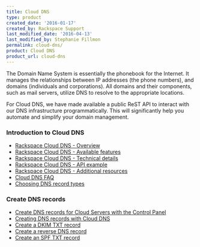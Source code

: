 ```yaml
---
title: Cloud DNS
type: product
created_date: '2016-01-17'
created_by: Rackspace Support
last_modified_date: '2016-04-13'
last_modified_by: Stephanie Fillmon
permalink: cloud-dns/
product: Cloud DNS
product_url: cloud-dns
---
```


The Domain Name System is essentially the phonebook for the Internet. It manages the relationships between IP addresses (the phone numbers), and domains (individuals and corporations). All domains and their components, such as mail servers, utilize DNS to resolve to the appropriate locations.

For Cloud DNS, we have made available a public ReST API to interact with our DNS infrastructure programmatically. This will significantly help you automate and simplify your domain management.

### Introduction to Cloud DNS

- [Rackspace Cloud DNS - Overview](/how-to/rackspace-cloud-dns-overview)
- [Rackspace Cloud DNS - Available features](/how-to/rackspace-cloud-dns-available-features)
- [Rackspace Cloud DNS - Technical details](/how-to/rackspace-cloud-dns-technical-details)
- [Rackspace Cloud DNS - API example](/how-to/rackspace-cloud-dns-api-example)
- [Rackspace Cloud DNS - Additional resources](/how-to/rackspace-cloud-dns-additional-resources)
- [Cloud DNS FAQ](/how-to/cloud-dns-faq)
- [Choosing DNS record types](/how-to/choosing-dns-record-types)

### Create DNS records

- [Create DNS records for Cloud Servers with the Control Panel](/how-to/create-dns-records-for-cloud-servers-with-the-control-panel)
- [Creating DNS records with Cloud DNS](/how-to/creating-dns-records-with-cloud-dns)
- [Create a DKIM TXT record](/how-to/create-a-dkim-txt-record)
- [Create a reverse DNS record](/how-to/create-a-reverse-dns-record)
- [Create an SPF TXT record](/how-to/create-an-spf-txt-record)
